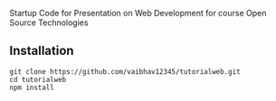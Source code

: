 Startup Code for Presentation on Web Development for course Open Source Technologies

## Installation
```
git clone https://github.com/vaibhav12345/tutorialweb.git
cd tutorialweb
npm install
```